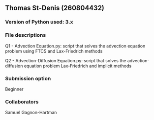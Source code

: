 
## Thomas St-Denis (260804432)

### Version of Python used: 3.x

### File descriptions
Q1 - Advection Equation.py: script that solves the advection equation problem using FTCS and Lax-Friedrich methods

Q2 - Advection-Diffusion Equation.py: script that solves the advection-diffusion equation problem Lax-Friedrich and implicit methods

### Submission option
Beginner

### Collaborators
Samuel Gagnon-Hartman
